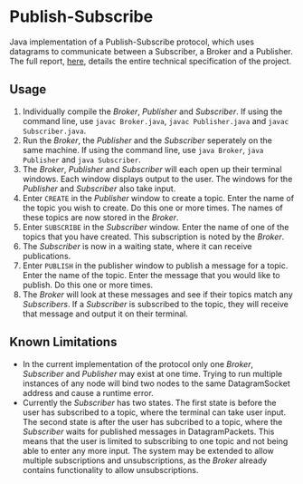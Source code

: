 # Publish-Subscribe
Java implementation of a Publish-Subscribe protocol, which uses datagrams to communicate between a Subscriber, a Broker and a Publisher. The full report, [here](Publish-Subscribe-Report.pdf), details the entire technical specification of the project.

## Usage
1. Individually compile the *Broker*, *Publisher* and *Subscriber*. If using the command line, use `javac Broker.java`, `javac Publisher.java` and `javac Subscriber.java`.
2. Run the *Broker*, the *Publisher* and the *Subscriber* seperately on the same machine. If using the command line, use `java Broker`, `java Publisher` and `java Subscriber`.
3. The *Broker*, *Publisher* and *Subscriber* will each open up their terminal windows. Each window displays output to the user. The windows for the *Publisher* and *Subscriber* also take input.
4. Enter `CREATE` in the *Publisher* window to create a topic. Enter the name of the topic you wish to create. Do this one or more times. The names of these topics are now stored in the *Broker*.
5. Enter `SUBSCRIBE` in the *Subscriber* window. Enter the name of one of the topics that you have created. This subscription is noted by the *Broker*.
6. The *Subscriber* is now in a waiting state, where it can receive publications.
7. Enter `PUBLISH` in the publisher window to publish a message for a topic. Enter the name of the topic. Enter the message that you would like to publish. Do this one or more times.
8. The *Broker* will look at these messages and see if their topics match any *Subscribers*. If a *Subscriber* is subscribed to the topic, they will receive that message and output it on their terminal.

## Known Limitations
- In the current implementation of the protocol only one *Broker*, *Subscriber* and *Publisher* may exist at one time. Trying to run multiple instances of any node will bind two nodes to the same DatagramSocket address and cause a runtime error.
- Currently the *Subscriber* has two states. The first state is before the user has subscribed to a topic, where the terminal can take user input. The second state is after the user has subcribed to a topic, where the *Subscriber* waits for published messages in DatagramPackets. This means that the user is limited to subscribing to one topic and not being able to enter any more input. The system may be extended to allow multiple subscriptions and unsubscriptions, as the *Broker* already contains functionality to allow unsubscriptions.
